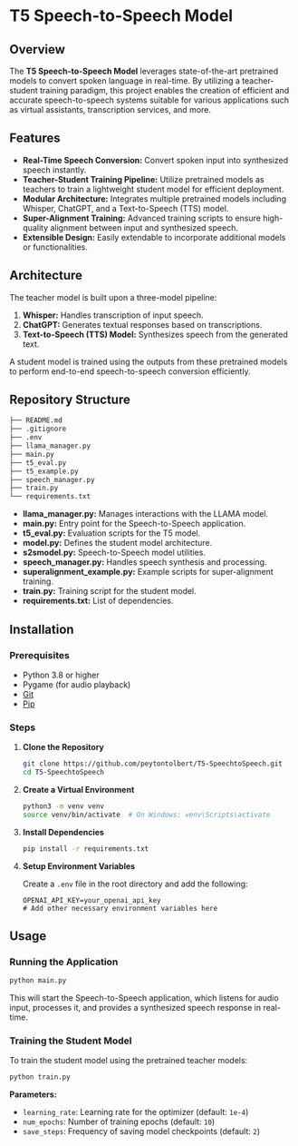 # T5 Speech-to-Speech Model

## Overview

The **T5 Speech-to-Speech Model** leverages state-of-the-art pretrained models to convert spoken language in real-time. By utilizing a teacher-student training paradigm, this project enables the creation of efficient and accurate speech-to-speech systems suitable for various applications such as virtual assistants, transcription services, and more.

## Features

- **Real-Time Speech Conversion:** Convert spoken input into synthesized speech instantly.
- **Teacher-Student Training Pipeline:** Utilize pretrained models as teachers to train a lightweight student model for efficient deployment.
- **Modular Architecture:** Integrates multiple pretrained models including Whisper, ChatGPT, and a Text-to-Speech (TTS) model.
- **Super-Alignment Training:** Advanced training scripts to ensure high-quality alignment between input and synthesized speech.
- **Extensible Design:** Easily extendable to incorporate additional models or functionalities.

## Architecture

The teacher model is built upon a three-model pipeline:

1. **Whisper:** Handles transcription of input speech.
2. **ChatGPT:** Generates textual responses based on transcriptions.
3. **Text-to-Speech (TTS) Model:** Synthesizes speech from the generated text.

A student model is trained using the outputs from these pretrained models to perform end-to-end speech-to-speech conversion efficiently.

## Repository Structure
```bash
├── README.md
├── .gitignore
├── .env
├── llama_manager.py
├── main.py
├── t5_eval.py
├── t5_example.py
├── speech_manager.py
├── train.py
└── requirements.txt
```


- **llama_manager.py:** Manages interactions with the LLAMA model.
- **main.py:** Entry point for the Speech-to-Speech application.
- **t5_eval.py:** Evaluation scripts for the T5 model.
- **model.py:** Defines the student model architecture.
- **s2smodel.py:** Speech-to-Speech model utilities.
- **speech_manager.py:** Handles speech synthesis and processing.
- **superalignment_example.py:** Example scripts for super-alignment training.
- **train.py:** Training script for the student model.
- **requirements.txt:** List of dependencies.

## Installation

### Prerequisites

- Python 3.8 or higher
- Pygame (for audio playback)
- [Git](https://git-scm.com/)
- [Pip](https://pip.pypa.io/en/stable/installation/)

### Steps

1. **Clone the Repository**

   ```bash
   git clone https://github.com/peytontolbert/T5-SpeechtoSpeech.git
   cd T5-SpeechtoSpeech
   ```

2. **Create a Virtual Environment**

   ```bash
   python3 -m venv venv
   source venv/bin/activate  # On Windows: venv\Scripts\activate
   ```

3. **Install Dependencies**

   ```bash
   pip install -r requirements.txt
   ```

4. **Setup Environment Variables**

   Create a `.env` file in the root directory and add the following:

   ```env
   OPENAI_API_KEY=your_openai_api_key
   # Add other necessary environment variables here
   ```

## Usage

### Running the Application
```bash
python main.py
```


This will start the Speech-to-Speech application, which listens for audio input, processes it, and provides a synthesized speech response in real-time.

### Training the Student Model

To train the student model using the pretrained teacher models:
```bash
python train.py
```


**Parameters:**

- `learning_rate`: Learning rate for the optimizer (default: `1e-4`)
- `num_epochs`: Number of training epochs (default: `10`)
- `save_steps`: Frequency of saving model checkpoints (default: `2`)
